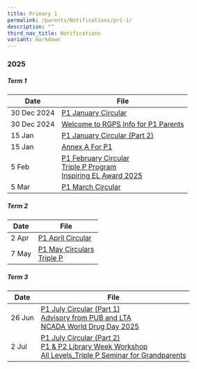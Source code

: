 ```yaml
---
title: Primary 1
permalink: /parents/Notifications/pri-1/
description: ""
third_nav_title: Notifications
variant: markdown
---
```

### **2025**

##### Term 1

| Date| File | 
| -------- | -------- |
|30 Dec 2024|[P1 January Circular](/files/Notification%202025/Pri%201/RGPS_N25_P1_001.pdf)|
|30 Dec 2024|[Welcome to RGPS Info for P1 Parents](/files/Notification%202025/Pri%201/Welcome_to_RGPS_Information_for_P1_parents.pdf)|
|15 Jan|[P1 January Circular (Part 2)](/files/Notification%202025/Pri%201/RGPS_N25_P1_003.pdf)|
|15 Jan|[Annex A For P1](/files/Notification%202025/Pri%201/Annex_A__For_P1_only_.pdf)|
|5 Feb|[P1 February Circular](/files/Notification%202025/Pri%201/P1.pdf)<br>[Triple P Program](/files/Notification%202025/Pri%201/Triple_P_PG_Notification_Indicate_Interest_2025_Flyer.pdf)<br>[Inspiring EL Award 2025](/files/Notification%202025/Pri%201/Inspiring_EL_Award_2025.pdf)|
|5 Mar|[P1 March Circular](/files/Notification%202025/Pri%201/RGPS_N25_P1_005.pdf)|

##### Term 2

| Date| File | 
| -------- | -------- |
|2 Apr|[P1 April Circular](/files/Notification%202025/Pri%201/RGPS_N25_P1_007.pdf)|
|7 May|[P1 May Circulars](/files/Notification%202025/Pri%201/RGPS_N25_P1_008.pdf)<br>[Triple P](/files/Notification%202025/Pri%206/P1_P6_Triple_P_PG_Notification_Mid_Year_Indicate_Interest_Flyer.pdf)|

##### Term 3

| Date| File | 
| -------- | -------- |
|26 Jun|[P1 July Circular (Part 1)](/files/Notification%202025/Pri%201/RGPS_N25_P1_011.pdf)<br>[Advisory from PUB and LTA](/files/Notification%202025/Pri%201%20to%206/NCADA_World_Drug_Day_2025_Message.pdf)<br>[NCADA World Drug Day 2025](/files/Notification%202025/Pri%201%20to%206/NCADA_World_Drug_Day_2025_Message.pdf)|
|2 Jul|[P1 July Circular (Part 2)](/files/Notification%202025/Pri%201/RGPS_N25_P1_012.pdf)<br>[P1 &amp; P2 Library Week Workshop](/files/Notification%202025/Pri%201%20to%206/P1___P2_Library_Week_Workshop.pdf)<br>[All Levels_Triple P Seminar for Grandparents](/files/Notification%202025/Pri%201%20to%206/All_Levels_Triple_P_Seminar_for_Grandparents.pdf)|